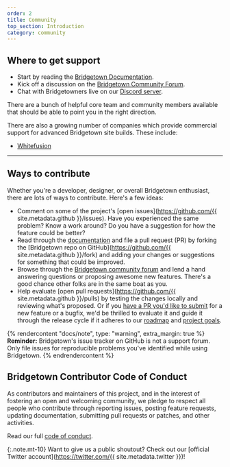 ```yaml
---
order: 2
title: Community
top_section: Introduction
category: community
---
```


## Where to get support

* Start by reading the [Bridgetown Documentation](/docs/).
* Kick off a discussion on the [Bridgetown Community Forum](https://community.bridgetownrb.com/).
* Chat with Bridgetowners live on our [Discord server](https://discord.gg/V56yUWR).

There are a bunch of helpful core team and community members available that should be able to point you in the right direction.

There are also a growing number of companies which provide commercial support for advanced Bridgetown site builds. These include:

* [Whitefusion](https://whitefusion.io)

----

## Ways to contribute

Whether you're a developer, designer, or overall Bridgetown enthusiast, there are lots of ways to contribute. Here's a few ideas:

* Comment on some of the project's [open issues](https://github.com/{{ site.metadata.github }}/issues). Have you experienced the same problem? Know a work around? Do you have a suggestion for how the feature could be better?
* Read through the [documentation](/docs/) and file a pull request (PR) by forking the [Bridgetown repo on GitHub](https://github.com/{{ site.metadata.github }}/fork) and adding your changes or suggestions for something that could be improved.
* Browse through the [Bridgetown community forum](https://community.bridgetownrb.com/) and lend a hand answering questions or proposing awesome new features. There's a good chance other folks are in the same boat as you.
* Help evaluate [open pull requests](https://github.com/{{ site.metadata.github }}/pulls) by testing the changes locally and reviewing what's proposed. Or if you [have a PR you'd like to submit](https://github.com/bridgetownrb/bridgetown/blob/main/CONTRIBUTING.md) for a new feature or a bugfix, we'd be thrilled to evaluate it and guide it through the release cycle if it adheres to our [roadmap](/about/#roadmap) and [project goals](/docs/philosophy/).

{% rendercontent "docs/note", type: "warning", extra_margin: true %}
**Reminder:** Bridgetown's issue tracker on GitHub is not a support forum. Only file issues for reproducible problems you've identified while using Bridgetown.
{% endrendercontent %}

## Bridgetown Contributor Code of Conduct

As contributors and maintainers of this project, and in the interest of fostering an open and welcoming community, we pledge to respect all people who contribute through reporting issues, posting feature requests, updating documentation, submitting pull requests or patches, and other activities.

Read our full [code of conduct](https://github.com/bridgetownrb/bridgetown/blob/main/CODE_OF_CONDUCT.md).

{:.note.mt-10}
Want to give us a public shoutout? Check out our [official Twitter account](https://twitter.com/{{ site.metadata.twitter }})!
